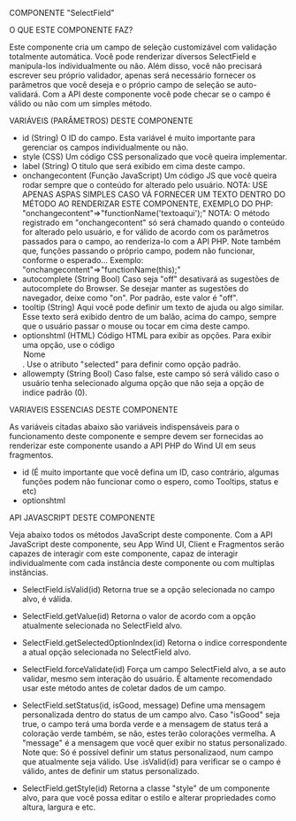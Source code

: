 COMPONENTE "SelectField"

O QUE ESTE COMPONENTE FAZ?

Este componente cria um campo de seleção customizável com validação totalmente automática. Você pode renderizar diversos SelectField e manipula-los
individualmente ou não. Além disso, você não precisará escrever seu próprio validador, apenas será necessário fornecer os parâmetros que você
deseja e o próprio campo de seleção se auto-validará. Com a API deste componente você pode checar se o campo é válido ou não com um simples método.

VARIÁVEIS (PARÂMETROS) DESTE COMPONENTE

- id (String)
    O ID do campo. Esta variável é muito importante para gerenciar os campos individualmente ou não.
- style (CSS)
    Um código CSS personalizado que você queira implementar.
- label (String)
    O titulo que será exibido em cima deste campo.
- onchangecontent (Função JavaScript)
    Um código JS que você queira rodar sempre que o conteúdo for alterado pelo usuário.
    NOTA: USE APENAS ASPAS SIMPLES CASO VÁ FORNECER UM TEXTO DENTRO DO MÉTODO AO RENDERIZAR ESTE COMPONENTE, EXEMPLO DO PHP: "onchangecontent"=>"functionName('textoaqui');"
    NOTA: O método registrado em "onchangecontent" só será chamado quando o conteúdo for alterado pelo usuário, e for válido de acordo com os parâmetros
          passados para o campo, ao renderiza-lo com a API PHP. Note também que, funções passando o próprio campo, podem não funcionar, conforme o esperado...
          Exemplo: "onchangecontent"=>"functionName(this);"
- autocomplete (String Bool)
    Caso seja "off" desativará as sugestões de autocomplete do Browser. Se desejar manter as sugestões do navegador, deixe como "on". Por padrão, este valor é "off".
- tooltip (String)
    Aqui você pode definir um texto de ajuda ou algo similar. Esse texto será exibido dentro de um balão, acima do campo, sempre que o usuário passar o mouse ou tocar
    em cima deste campo.
- optionshtml (HTML)
    Código HTML para exibir as opções. Para exibir uma opção, use o código <option value="valor">Nome</option>. Use o atributo "selected" para definir
    como opção padrão.
- allowempty (String Bool)
    Caso false, este campo só será válido caso o usuário tenha selecionado alguma opção que não seja a opção de indice padrão (0).

VARIAVEIS ESSENCIAS DESTE COMPONENTE

As variáveis citadas abaixo são variáveis indispensáveis para o funcionamento deste componente e sempre devem ser fornecidas ao renderizar este componente
usando a API PHP do Wind UI em seus fragmentos.

- id (É muito importante que você defina um ID, caso contrário, algumas funções podem não funcionar como o espero, como Tooltips, status e etc)
- optionshtml

API JAVASCRIPT DESTE COMPONENTE

Veja abaixo todos os métodos JavaScript deste componente. Com a API JavaScript deste componente, seu App Wind UI, Client e Fragmentos serão capazes de
interagir com este componente, capaz de interagir individualmente com cada instância deste componente ou com multiplas instâncias.

- SelectField.isValid(id)
    Retorna true se a opção selecionada no campo alvo, é válida.

- SelectField.getValue(id)
    Retorna o valor de acordo com a opção atualmente selecionada no SelectField alvo.

- SelectField.getSelectedOptionIndex(id)
    Retorna o indice correspondente a atual opção selecionada no SelectField alvo.

- SelectField.forceValidate(id)
    Força um campo SelectField alvo, a se auto validar, mesmo sem interação do usuário. É altamente recomendado usar este método antes de coletar dados de
    um campo.

- SelectField.setStatus(id, isGood, message)
    Define uma mensagem personalizada dentro do status de um campo alvo. Caso "isGood" seja true, o campo terá uma borda verde e a mensagem de status terá
    a coloração verde também, se não, estes terão colorações vermelha.
    A "message" é a mensagem que você quer exibir no status personalizado.
    Note que: Só é possível definir um status personalizaod, num campo que atualmente seja válido. Use .isValid(id) para verificar se o campo é válido,
    antes de definir um status personalizado.

- SelectField.getStyle(id)
    Retorna a classe "style" de um componente alvo, para que você possa editar o estilo e alterar propriedades como altura, largura e etc.